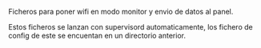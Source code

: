 Ficheros para poner wifi en modo monitor y envio de datos al panel.

Estos ficheros se lanzan con supervisord automaticamente, los fichero de config de este se encuentan en un directorio anterior.
